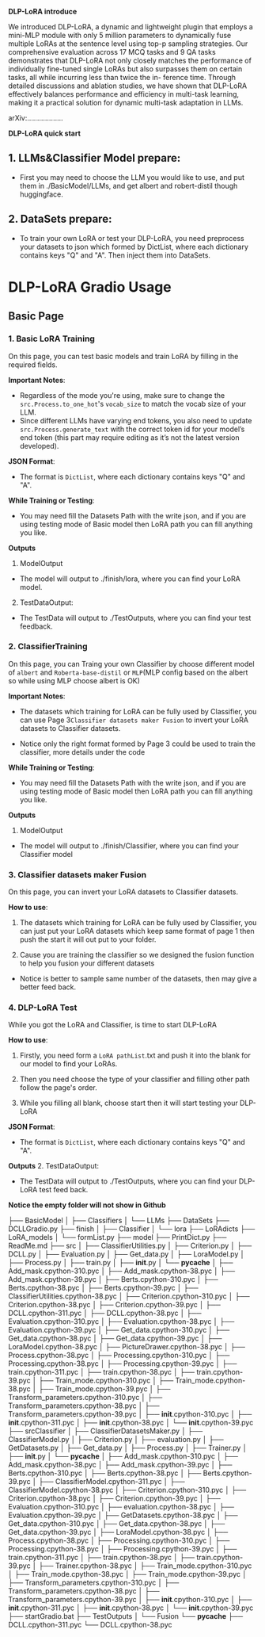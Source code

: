 **DLP-LoRA introduce**

We introduced DLP-LoRA, a dynamic and lightweight plugin that employs a mini-MLP module
with only 5 million parameters to dynamically fuse multiple LoRAs at the sentence level using
top-p sampling strategies. Our comprehensive evaluation across 17 MCQ tasks and 9 QA tasks
demonstrates that DLP-LoRA not only closely matches the performance of individually fine-tuned
single LoRAs but also surpasses them on certain tasks, all while incurring less than twice the in-
ference time. Through detailed discussions and ablation studies, we have shown that DLP-LoRA
effectively balances performance and efficiency in multi-task learning, making it a practical solution
for dynamic multi-task adaptation in LLMs.

arXiv:..................

**DLP-LoRA quick start**

## 1. LLMs&Classifier Model prepare:

- First you may need to choose the LLM you would like to use, and put them in ./BasicModel/LLMs, and get albert and robert-distil though huggingface.

## 2. DataSets prepare:

- To train your own LoRA or test your DLP-LoRA, you need preprocess your datasets to json which formed by DictList, where each dictionary contains keys "Q" and "A". Then inject them into DataSets.

# DLP-LoRA Gradio Usage

## Basic Page

### 1. Basic LoRA Training

On this page, you can test basic models and train LoRA by filling in the required fields.

**Important Notes**:
- Regardless of the mode you're using, make sure to change the `src.Process.to_one_hot`'s `vocab_size` to match the vocab size of your LLM.
- Since different LLMs have varying end tokens, you also need to update `src.Process.generate_text` with the correct token id for your model’s end token (this part may require editing as it’s not the latest version developed).

**JSON Format**:  
- The format is `DictList`, where each dictionary contains keys "Q" and "A".

**While Training or Testing**: 
- You may need fill the Datasets Path with the write json, and if you are using testing mode of Basic model then LoRA path you can fill anything you like.

**Outputs**
1. ModelOutput
- The model will output to ./finish/lora, where you can find your LoRA model.

2. TestDataOutput:
- The TestData will output to ./TestOutputs, where you can find your test feedback.

### 2. ClassifierTraining

On this page, you can Traing your own Classifier by choose different model of `albert` and `Roberta-base-distil` or `MLP`(MLP config based on the albert so while using MLP choose albert is OK)

**Important Notes**:
- The datasets which training for LoRA can be fully used by Classifier, you can use Page 3`Classifier datasets maker Fusion` to invert your LoRA datasets to Classifier datasets.

- Notice only the right format formed by Page 3 could be used to train the classifier, more details under the code

**While Training or Testing**: 
- You may need fill the Datasets Path with the write json, and if you are using testing mode of Basic model then LoRA path you can fill anything you like.

**Outputs**
1. ModelOutput
- The model will output to ./finish/Classifier, where you can find your Classifier model

### 3. Classifier datasets maker Fusion

On this page, you can invert your LoRA datasets to Classifier datasets.

**How to use**:
1. The datasets which training for LoRA can be fully used by Classifier, you can just put your LoRA datasets which keep same format of page 1 then push the start it will out put to your folder.

2. Cause you are training the classifier so we designed the fusion function to help you fusion your different datasets

- Notice is better to sample same number of the datasets, then may give a better feed back.

### 4. DLP-LoRA Test

While you got the LoRA and Classifier, is time to start DLP-LoRA

**How to use**:
1. Firstly, you need form a `LoRA pathList`.txt and push it into the blank for our model to find your LoRAs.

2. Then you need choose the type of your classifier and filling other path follow the page's order.

3. While you filling all blank, choose start then it will start testing your DLP-LoRA

**JSON Format**:  
- The format is `DictList`, where each dictionary contains keys "Q" and "A".

**Outputs**
2. TestDataOutput:
- The TestData will output to ./TestOutputs, where you can find your DLP-LoRA test feed back.

**Notice the empty folder will not show in Github**

├── BasicModel
│   ├── Classifiers
│   └── LLMs
├── DataSets
├── DCLLGradio.py
├── finish
│   ├── Classifier
│   └── lora
├── LoRAdicts
├── LoRA_models
│   └── formList.py
├── model
├── PrintDict.py
├── ReadMe.md
├── src
│   ├── ClassifierUtilities.py
│   ├── Criterion.py
│   ├── DCLL.py
│   ├── Evaluation.py
│   ├── Get_data.py
│   ├── LoraModel.py
│   ├── Process.py
│   ├── train.py
│   ├── __init__.py
│   └── __pycache__
│       ├── Add_mask.cpython-310.pyc
│       ├── Add_mask.cpython-38.pyc
│       ├── Add_mask.cpython-39.pyc
│       ├── Berts.cpython-310.pyc
│       ├── Berts.cpython-38.pyc
│       ├── Berts.cpython-39.pyc
│       ├── ClassifierUtilities.cpython-38.pyc
│       ├── Criterion.cpython-310.pyc
│       ├── Criterion.cpython-38.pyc
│       ├── Criterion.cpython-39.pyc
│       ├── DCLL.cpython-311.pyc
│       ├── DCLL.cpython-38.pyc
│       ├── Evaluation.cpython-310.pyc
│       ├── Evaluation.cpython-38.pyc
│       ├── Evaluation.cpython-39.pyc
│       ├── Get_data.cpython-310.pyc
│       ├── Get_data.cpython-38.pyc
│       ├── Get_data.cpython-39.pyc
│       ├── LoraModel.cpython-38.pyc
│       ├── PictureDrawer.cpython-38.pyc
│       ├── Process.cpython-38.pyc
│       ├── Processing.cpython-310.pyc
│       ├── Processing.cpython-38.pyc
│       ├── Processing.cpython-39.pyc
│       ├── train.cpython-311.pyc
│       ├── train.cpython-38.pyc
│       ├── train.cpython-39.pyc
│       ├── Train_mode.cpython-310.pyc
│       ├── Train_mode.cpython-38.pyc
│       ├── Train_mode.cpython-39.pyc
│       ├── Transform_parameters.cpython-310.pyc
│       ├── Transform_parameters.cpython-38.pyc
│       ├── Transform_parameters.cpython-39.pyc
│       ├── __init__.cpython-310.pyc
│       ├── __init__.cpython-311.pyc
│       ├── __init__.cpython-38.pyc
│       └── __init__.cpython-39.pyc
├── srcClassifier
│   ├── ClassifierDatasetsMaker.py
│   ├── ClassifierModel.py
│   ├── Criterion.py
│   ├── evaluation.py
│   ├── GetDatasets.py
│   ├── Get_data.py
│   ├── Process.py
│   ├── Trainer.py
│   ├── __init__.py
│   └── __pycache__
│       ├── Add_mask.cpython-310.pyc
│       ├── Add_mask.cpython-38.pyc
│       ├── Add_mask.cpython-39.pyc
│       ├── Berts.cpython-310.pyc
│       ├── Berts.cpython-38.pyc
│       ├── Berts.cpython-39.pyc
│       ├── ClassifierModel.cpython-311.pyc
│       ├── ClassifierModel.cpython-38.pyc
│       ├── Criterion.cpython-310.pyc
│       ├── Criterion.cpython-38.pyc
│       ├── Criterion.cpython-39.pyc
│       ├── Evaluation.cpython-310.pyc
│       ├── evaluation.cpython-38.pyc
│       ├── Evaluation.cpython-39.pyc
│       ├── GetDatasets.cpython-38.pyc
│       ├── Get_data.cpython-310.pyc
│       ├── Get_data.cpython-38.pyc
│       ├── Get_data.cpython-39.pyc
│       ├── LoraModel.cpython-38.pyc
│       ├── Process.cpython-38.pyc
│       ├── Processing.cpython-310.pyc
│       ├── Processing.cpython-38.pyc
│       ├── Processing.cpython-39.pyc
│       ├── train.cpython-311.pyc
│       ├── train.cpython-38.pyc
│       ├── train.cpython-39.pyc
│       ├── Trainer.cpython-38.pyc
│       ├── Train_mode.cpython-310.pyc
│       ├── Train_mode.cpython-38.pyc
│       ├── Train_mode.cpython-39.pyc
│       ├── Transform_parameters.cpython-310.pyc
│       ├── Transform_parameters.cpython-38.pyc
│       ├── Transform_parameters.cpython-39.pyc
│       ├── __init__.cpython-310.pyc
│       ├── __init__.cpython-311.pyc
│       ├── __init__.cpython-38.pyc
│       └── __init__.cpython-39.pyc
├── startGradio.bat
├── TestOutputs
│   └── Fusion
└── __pycache__
    ├── DCLL.cpython-311.pyc
    └── DCLL.cpython-38.pyc
